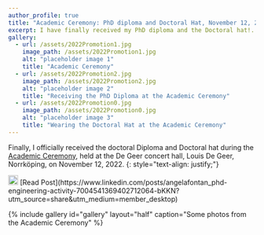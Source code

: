 ```yaml
---
author_profile: true
title: "Academic Ceremony: PhD diploma and Doctoral Hat, November 12, 2022"
excerpt: I have finally received my PhD diploma and the Doctoral hat!..
gallery:
  - url: /assets/2022Promotion1.jpg
    image_path: /assets/2022Promotion1.jpg
    alt: "placeholder image 1"
    title: "Academic Ceremony"
  - url: /assets/2022Promotion2.jpg
    image_path: /assets/2022Promotion2.jpg
    alt: "placeholder image 2"
    title: "Receiving the PhD Diploma at the Academic Ceremony"
  - url: /assets/2022Promotion0.jpg
    image_path: /assets/2022Promotion0.jpg
    alt: "placeholder image 3"
    title: "Wearing the Doctoral Hat at the Academic Ceremony"
---
```


Finally, I officially received the doctoral Diploma and Doctoral hat during the [Academic Ceremony](https://liu.se/en/article/academic-celebration), held at the De Geer concert hall, Louis De Geer, Norrköping, on November 12, 2022.
{: style="text-align: justify;"}

<img src="https://raw.githubusercontent.com/FortAwesome/Font-Awesome/6.x/svgs/brands/linkedin.svg" width="20" height="20">
[Read Post](https://www.linkedin.com/posts/angelafontan_phd-engineering-activity-7004541369402712064-bKKN?utm_source=share&utm_medium=member_desktop)

{% include gallery id="gallery" layout="half" caption="Some photos from the Academic Ceremony" %}
